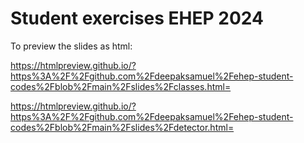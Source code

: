 # Student exercises EHEP 2024

To preview the slides as html:

https://htmlpreview.github.io/?https%3A%2F%2Fgithub.com%2Fdeepaksamuel%2Fehep-student-codes%2Fblob%2Fmain%2Fslides%2Fclasses.html=

https://htmlpreview.github.io/?https%3A%2F%2Fgithub.com%2Fdeepaksamuel%2Fehep-student-codes%2Fblob%2Fmain%2Fslides%2Fdetector.html=